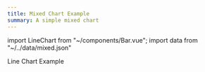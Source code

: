 ```yaml
---
title: Mixed Chart Example
summary: A simple mixed chart
---
```

import LineChart from "~/components/Bar.vue";
import data from "~/../data/mixed.json"

Line Chart Example

<bar-chart :chartData="data"></bar-chart>

<span></span>